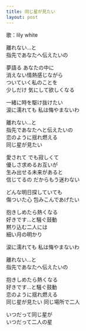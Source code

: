 ```yaml
---
title: 同じ星が見たい
layout: post
---
```

歌：lily white

<p><a class="rin">離れない…と<br />
指先であなたへ伝えたいの</a></p>

<p><a class="umi">夢語る あなたの中に<br />
消えない情熱感じながら</a><br />
<a class="nozomi">ついていく私のことを<br />
少しだけ 気にして欲しくなる</a></p>

<p><a class="rin">一緒に時を駆け抜けたい<br />
涙に濡れても 私は悔やまないわ</a></p>

<p>離れない…と<br />
指先であなたへと伝えたいの<br />
恋のように揺れ燃える<br />
同じ星が見たい</p>

<p><a class="nozomi">愛されて でも寂しくて<br />
優しさ求めるお互いが</a><br />
<a class="rin">生み出せる未来があると<br />
信じてるの だからもう迷わない</a></p>

<p><a class="umi">どんな明日探していても<br />
傷ついた心 包みこんであげたい</a></p>

<p>抱きしめたら熱くなる<br />
好きです…と騒ぐ鼓動<br />
黙り込む二人には<br />
細い月の明かり</p>

<p><a class="rin">涙に濡れても 私は悔やまないわ</a></p>

<p><a class="rin">離れない…と<br />
指先であなたへ伝えたいの</a></p>

<p>抱きしめたら熱くなる<br />
好きです…と騒ぐ鼓動<br />
恋のように揺れ燃える<br />
同じ星が見たい 同じ場所で二人</p>

<p>いつだって同じ星が<br />
いつだって二人の星</p>